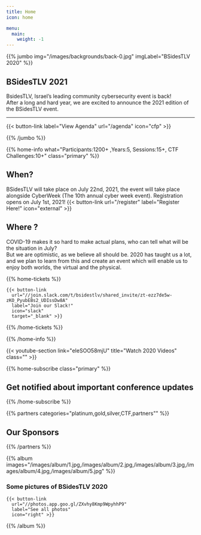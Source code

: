 ```yaml
---
title: Home
icon: home

menu:
  main:
    weight: -1
---
```


{{% jumbo img="/images/backgrounds/back-0.jpg" imgLabel="BSidesTLV 2020" %}}

## BSidesTLV 2021

BsidesTLV, Israel’s leading community cybersecurity event is back!  
After a long and hard year, we are excited to announce the 2021 edition of the BSidesTLV event.

---

{{< button-link label="View Agenda" url="/agenda" icon="cfp" >}}

{{% /jumbo %}}

{{% home-info what="Participants:1200+ ,Years:5, Sessions:15+, CTF Challenges:10+" class="primary" %}}

## When?

BSidesTLV will take place on July 22nd, 2021, the event will take place alongside CyberWeek (The 10th annual cyber week event).
Registration opens on July 1st, 2021!
{{< button-link
	url="/register"
	label="Register Here!"
	icon="external" >}}

## Where ?

COVID-19 makes it so hard to make actual plans, who can tell what will be the situation in July?  
But we are optimistic, as we believe all should be. 2020 has taught us a lot, and we plan to learn from this and create an event which will enable us to enjoy both worlds, the virtual and the physical.

{{% home-tickets %}}

    {{< button-link
      url="//join.slack.com/t/bsidestlv/shared_invite/zt-ezz7de5w-zKO_PyubEBs2_UDIssDw8A"
      label="Join our Slack!"
      icon="slack"
      target="_blank" >}}

{{% /home-tickets %}}

{{% /home-info %}}

{{< youtube-section link="eIeSOO58mjU" title="Watch 2020 Videos" class="" >}}

{{% home-subscribe  class="primary" %}}

## Get notified about important conference updates

{{% /home-subscribe %}}

{{% partners categories="platinum,gold,silver,CTF,partners"" %}}

## Our Sponsors
{{% /partners %}}


{{% album images="/images/album/1.jpg,/images/album/2.jpg,/images/album/3.jpg,/images/album/4.jpg,/images/album/5.jpg" %}}
### Some pictures of **BSidesTLV 2020**

    {{< button-link
      url="//photos.app.goo.gl/ZXvhy8Kmp9WpyhhP9"
      label="See all photos"
      icon="right" >}}

{{% /album  %}}
